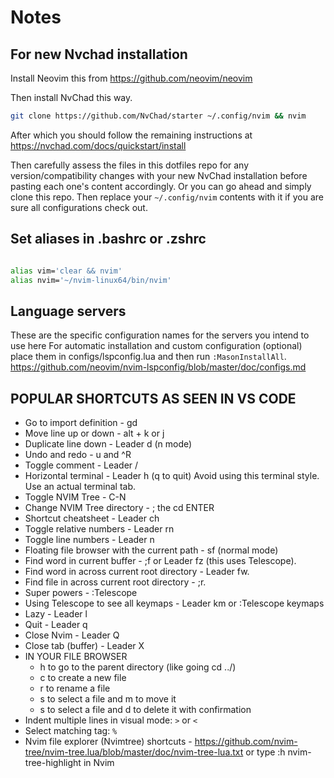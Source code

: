 # Notes

## For new Nvchad installation

Install Neovim this from https://github.com/neovim/neovim

Then install NvChad this way.

```sh
git clone https://github.com/NvChad/starter ~/.config/nvim && nvim
```

After which you should follow the remaining instructions at
https://nvchad.com/docs/quickstart/install

Then carefully assess the files in this dotfiles repo for any version/compatibility changes with your new NvChad installation before pasting each one's content accordingly.
Or you can go ahead and simply clone this repo. Then replace your `~/.config/nvim` contents with it if you are sure all configurations check out.

## Set aliases in .bashrc or .zshrc

```sh

alias vim='clear && nvim'
alias nvim='~/nvim-linux64/bin/nvim'


```

## Language servers

These are the specific configuration names for the servers you intend to use here
For automatic installation and custom configuration (optional) place them in configs/lspconfig.lua and then run `:MasonInstallAll`.
https://github.com/neovim/nvim-lspconfig/blob/master/doc/configs.md

## POPULAR SHORTCUTS AS SEEN IN VS CODE

- Go to import definition - gd
- Move line up or down - alt + k or j
- Duplicate line down - Leader d (n mode)
- Undo and redo - u and ^R
- Toggle comment - Leader /
- Horizontal terminal - Leader h (q to quit) Avoid using this terminal style. Use an actual terminal tab.
- Toggle NVIM Tree - C-N
- Change NVIM Tree directory - ; the cd <directory name> ENTER
- Shortcut cheatsheet - Leader ch
- Toggle relative numbers - Leader rn
- Toggle line numbers - Leader n
- Floating file browser with the current path - sf (normal mode)
- Find word in current buffer - ;f or Leader fz (this uses Telescope).
- Find word in across current root directory - Leader fw.
- Find file in across current root directory - ;r.
- Super powers - :Telescope
- Using Telescope to see all keymaps - Leader km or :Telescope keymaps
- Lazy - Leader l
- Quit - Leader q
- Close Nvim - Leader Q
- Close tab (buffer) - Leader X
- IN YOUR FILE BROWSER
  - h to go to the parent directory (like going cd ../)
  - c to create a new file
  - r to rename a file
  - s to select a file and m to move it
  - s to select a file and d to delete it with confirmation
- Indent multiple lines in visual mode: `>` or `<`
- Select matching tag: `%`
- Nvim file explorer (Nvimtree) shortcuts - https://github.com/nvim-tree/nvim-tree.lua/blob/master/doc/nvim-tree-lua.txt
  or type :h nvim-tree-highlight in Nvim
